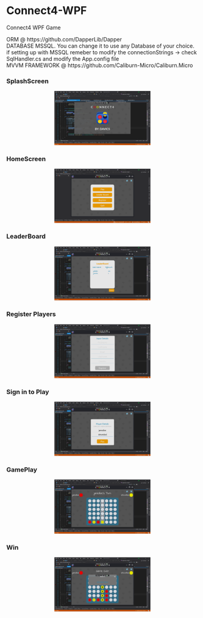 # Connect4-WPF
Connect4 WPF Game

<div>
ORM  @ https://github.com/DapperLib/Dapper
</div>

<div>
DATABASE  MSSQL. You can change it to use any Database of your choice. if setting up with MSSQL remeber to modify the connectionStrings -> check SqlHandler.cs and modify the App.config file
</div>

<div>
MVVM FRAMEWORK @ https://github.com/Caliburn-Micro/Caliburn.Micro
</div>

<h3>SplashScreen</h3>
<div align="middle">
<img src="Connect4Project/ProjectImages/Image1.png" width=50%> </img>
</div>

<h3>HomeScreen</h3>
<div align="middle">
<img src="Connect4Project/ProjectImages/Image7.png" width=50%> </img>
</div>

<h3>LeaderBoard</h3>
<div align="middle">
<img src="Connect4Project/ProjectImages/Image2.png" width=50%> </img>
</div>

<h3>Register Players</h3>
<div align="middle">
<img src="Connect4Project/ProjectImages/Image3.png" width=50%> </img>
</div>

<h3>Sign in to Play</h3>
<div align="middle">
<img src="Connect4Project/ProjectImages/Image4.png" width=50%> </img>
</div>

<h3>GamePlay</h3>
<div align="middle">
<img src="Connect4Project/ProjectImages/Image5.png" width=50%> </img>
</div>

<h3>Win</h3>
<div align="middle">
<img src="Connect4Project/ProjectImages/Image6.png" width=50%> </img>
</div>
